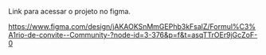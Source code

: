 Link para acessar o projeto no figma.

https://www.figma.com/design/jAKAOKSnMmGEPhb3kFsalZ/Formul%C3%A1rio-de-convite--Community-?node-id=3-376&p=f&t=asqTTrOEr9jGcZoF-0
